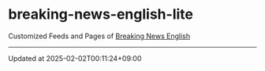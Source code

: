 # breaking-news-english-lite

Customized Feeds and Pages of [Breaking News English](https://breakingnewsenglish.com/)

---

Updated at 2025-02-02T00:11:24+09:00
